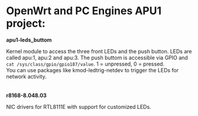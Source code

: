 # OpenWrt and PC Engines APU1 project:

**apu1-leds_buttom**

Kernel module to access the three front LEDs and the push button. LEDs are called apu:1, apu:2 and apu:3. The push buttom is accessible via GPIO and `cat /sys/class/gpio/gpio187/value`. 1 = unpressed, 0 = pressed.\
You can use packages like kmod-ledtrig-netdev to trigger the LEDs for network activity.\
\
\
**r8168-8.048.03**

NIC drivers for RTL8111E with support for customized LEDs.

